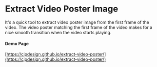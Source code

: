 # Extract Video Poster Image

It's a quick tool to extract video poster image from the first frame of the video. The video poster matching the first frame of the video makes for a nice smooth transition when the video starts playing.

#### Demo Page
[https://cjpdesign.github.io/extract-video-poster/](https://cjpdesign.github.io/extract-video-poster/)
